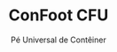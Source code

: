---
title: "ConFoot CFU"
subtitle: "Pé Universal de Contêiner"
mainImage: "/images/products/confoot-cfu-main.jpg"
gallery:
  - "/images/products/confoot-cfu-1.jpg"
  - "/images/products/confoot-cfu-2.jpg"
  - "/images/products/confoot-cfu-3.jpg"
shortDescription: "ConFoot CFU é um pé universal de contêiner projetado para o manuseio versátil de contêineres em diversos ambientes."
technicalDescription: "O ConFoot CFU é fabricado com aço de alta qualidade e possui nosso mecanismo de travamento patenteado para fixação segura às esquadrias dos cantos do contêiner."
videoID: "HDhFIRA-oZU"
specifications:
  - name: "Peso"
    value: "24 kg"
  - name: "Capacidade de carga"
    value: "34 tons"
  - name: "Dimensões"
    value: "45 × 30 × 25 cm"
  - name: "Material"
    value: "Aço de alta qualidade"
price: "6.350 EUR excl. VAT"
priceVAT: "7.684 EUR VAT included"
pricingNotes: "Descontos por volume disponíveis. Entre em contato para orçamentos personalizados."
buyLink: "/contact"
howToUse: |
  1. Posicione o CFU sob o canto do contêiner
  2. Acione o mecanismo de travamento
  3. Verifique a fixação segura
  4. Repita para todos os cantos necessários
benefits:
  - title: "Compatibilidade Universal"
    description: "Funciona com todos os contêineres padrão, independentemente do fabricante"
  - title: "Implantação Rápida"
    description: "Pode ser fixado por um único operador em menos de 5 minutos por unidade"
  - title: "Eficiência de Espaço"
    description: "O design compacto permite o armazenamento em espaços reduzidos quando não está em uso"
  - title: "Custo Eficiente"
    description: "Reduz a necessidade de equipamentos de elevação especializados, economizando custos operacionais"
  - title: "Aplicações Versáteis"
    description: "Adequado para diversas indústrias, incluindo logística, manufatura e construção"
  - title: "Fluxo de Trabalho Aprimorado"
    description: "Otimiza os processos de manuseio de contêineres, melhorando a eficiência operacional"
articleContent: |
  ## O que é o ConFoot CFU?

  ConFoot CFU é uma solução de pé universal para contêineres, projetada para oferecer máxima versatilidade e compatibilidade entre diferentes tipos de contêineres. Este sistema inovador proporciona uma maneira confiável e eficiente de manusear contêineres sem a necessidade de maquinário pesado ou equipamentos especializados. O modelo CFU se destaca por sua capacidade de operar com praticamente qualquer contêiner padrão, tornando-o uma escolha ideal para empresas que lidam com diversos tipos de contêineres.

  ## Como Funciona

  O ConFoot CFU se fixa diretamente às esquadrias dos cantos dos contêineres, proporcionando uma base estável para carga, descarga e armazenamento temporário. Seu design universal garante compatibilidade com praticamente todos os contêineres padrão, tornando-o uma solução ideal para empresas que manuseiam diversos tipos de contêineres. O mecanismo de fixação simples do sistema permite uma implantação e remoção rápidas, reduzindo significativamente o tempo e os recursos necessários para as operações de manuseio de contêineres.

  ## Como o ConFoot CFU Funciona

  ### Mecanismo Central

  O ConFoot CFU utiliza um inovador sistema de fixação universal que se conecta de forma segura às esquadrias dos cantos dos contêineres, independentemente do fabricante. Essa versatilidade é alcançada por meio de um mecanismo de fixação especialmente projetado que se adapta a diferentes configurações de esquadrias de canto. Fabricado em aço de alta qualidade, cada unidade oferece durabilidade excepcional, mantendo a facilidade de manuseio e instalação por um único operador.

  O processo de fixação é simples e requer treinamento mínimo. Os operadores podem posicionar o CFU sob o canto do contêiner, acionar o mecanismo de travamento e verificar a fixação segura antes de prosseguir. Essa simplicidade permite uma implantação rápida em diversos ambientes operacionais, desde portos movimentados até canteiros de obras remotos.

  ### Benefícios do Mecanismo

  1. **Aplicação Universal**: O design adaptativo do CFU funciona com contêineres de todos os principais fabricantes, eliminando preocupações de compatibilidade.
  2. **Simplicidade Operacional**: O sistema intuitivo de fixação pode ser dominado rapidamente, reduzindo os requisitos de treinamento e os erros operacionais.
  3. **Eficiência de Tempo**: As operações de manuseio de contêineres podem ser concluídas em uma fração do tempo comparadas aos métodos tradicionais que exigem maquinário pesado.
  4. **Otimização de Recursos**: Ao reduzir a dependência de equipamentos especializados, o CFU permite uma alocação mais eficiente dos recursos.

  O mecanismo do CFU representa um avanço significativo na tecnologia de manuseio de contêineres, oferecendo uma solução que combina versatilidade, simplicidade e eficiência em um único produto.

  ## Aplicações do ConFoot CFU

  ### Operações Logísticas Diversas
  O ConFoot CFU se destaca em operações logísticas diversas, onde diferentes tipos de contêineres são manuseados regularmente. Sua compatibilidade universal o torna especialmente valioso em centros de transporte multimodal, onde contêineres de vários fabricantes e linhas de navegação convergem. A capacidade do sistema de trabalhar com diferentes tipos de contêineres elimina a necessidade de várias soluções especializadas de manuseio, otimizando as operações e reduzindo os custos com equipamentos.

  ### Centros de Distribuição de Pequena Escala
  Para centros de distribuição menores que não podem justificar o custo de equipamentos permanentes de manuseio de contêineres, o ConFoot CFU oferece uma solução ideal. Sua natureza portátil e facilidade de uso permitem que essas instalações gerenciem entregas de contêineres de forma eficiente sem a necessidade de investir em infraestrutura custosa. Essa acessibilidade abre novas possibilidades para empresas que buscam expandir suas capacidades de distribuição sem um grande investimento de capital.

  ### Instalações de Manufatura
  As instalações de manufatura se beneficiam da capacidade do CFU de criar layouts de produção flexíveis. Ao permitir que os contêineres sejam posicionados com precisão onde necessário, o sistema facilita a gestão de inventário just-in-time e fluxos de trabalho de produção eficientes. A capacidade de reposicionar rapidamente os contêineres também apoia processos de manufatura ágeis que exigem reconfiguração frequente do espaço de trabalho e alocação de recursos.

  A adaptabilidade do ConFoot CFU o torna uma ferramenta essencial para operações modernas de logística e manufatura, proporcionando a flexibilidade necessária para responder às mudanças na demanda do mercado e aos requisitos operacionais.

  ### Vantagens e Limitações

  #### Vantagens

  O ConFoot CFU oferece vantagens significativas para operações de manuseio de contêineres. Sua compatibilidade universal elimina a necessidade de múltiplos sistemas de manuseio especializados, reduzindo os custos com equipamentos e simplificando o gerenciamento de inventário. A portabilidade do sistema permite sua implantação em diversos locais, oferecendo uma flexibilidade operacional que equipamentos fixos não conseguem igualar. Além disso, a operação simples do CFU reduz os requisitos de treinamento e permite uma rápida implementação em novos ambientes. Sua construção durável garante confiabilidade a longo prazo, enquanto o design compacto minimiza o espaço de armazenamento quando não está em uso.

  #### Limitações

  Apesar de sua versatilidade, o ConFoot CFU apresenta algumas limitações a serem consideradas. A natureza manual do sistema pode não ser adequada para operações de alto volume, onde soluções automatizadas podem ser mais eficientes. Embora o CFU reduza significativamente a necessidade de maquinário pesado, ele não o elimina completamente em todos os cenários de manuseio de contêineres. Além disso, superfícies extremamente irregulares podem apresentar desafios para uma implantação estável, exigindo preparação adicional do local em alguns casos. Esses fatores devem ser avaliados ao considerar o CFU para ambientes operacionais específicos.

  ## Desenvolvimentos Futuros

  ### Melhorias Planejadas
  O ConFoot CFU continua a evoluir com várias melhorias planejadas para o futuro. Os esforços de desenvolvimento estão focados em reduzir ainda mais o peso de cada unidade, mantendo ou melhorando a capacidade de carga. Inovações em ciência dos materiais estão sendo exploradas para incorporar compósitos avançados que ofereçam relações superiores de resistência para peso. Além disso, melhorias ergonômicas estão sendo projetadas para simplificar ainda mais o processo de fixação e reduzir a fadiga do operador durante o uso prolongado.

  ### Capacidades de Integração
  Futuras versões do ConFoot CFU contarão com capacidades de integração aprimoradas com sistemas de gestão de armazéns e plataformas de rastreamento logístico. Sensores digitais estão sendo desenvolvidos para monitorar a distribuição de carga e a estabilidade em tempo real, fornecendo dados valiosos para a otimização da segurança e eficiência. Esses recursos inteligentes permitirão que o CFU se torne parte do ecossistema logístico conectado, apoiando a tomada de decisão baseada em dados e cronogramas de manutenção preditiva.

  Esses desenvolvimentos contínuos garantem que o ConFoot CFU continuará a atender às necessidades em evolução das indústrias de logística e manufatura, mantendo sua posição como uma solução líder para o manejo versátil de contêineres.
---